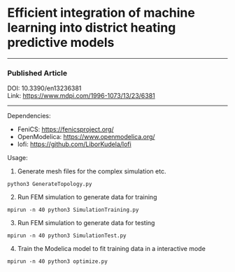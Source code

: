 # Efficient integration of machine learning into district heating predictive models
---
### Published Article
DOI:  10.3390/en13236381  
Link: https://www.mdpi.com/1996-1073/13/23/6381

---
Dependencies:
- FeniCS: https://fenicsproject.org/
- OpenModelica: https://www.openmodelica.org/
- lofi: https://github.com/LiborKudela/lofi

Usage:

1) Generate mesh files for the complex simulation etc.
```console
python3 GenerateTopology.py
```

2) Run FEM simulation to generate data for training
```console
mpirun -n 40 python3 SimulationTraining.py
```

3) Run FEM simulation to generate data for testing
```console
mpirun -n 40 python3 SimulationTest.py
```
4) Train the Modelica model to fit training data in a interactive mode
```console
mpirun -n 40 python3 optimize.py
```
